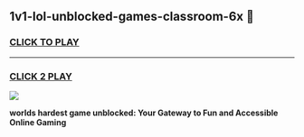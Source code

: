 
## 1v1-lol-unblocked-games-classroom-6x 👋
<h3>
<a href="https://premium.freeplayer.one?title=1v1-lol-unblocked-games-classroom-6x&ref=14F">CLICK TO PLAY</a></h3>
<hr>

<h3>
<a href="https://premium.freeplayer.one?title=1v1-lol-unblocked-games-classroom-6x&ref=14F">CLICK 2 PLAY</a>
  
</h3>

<a href="https://premium.freeplayer.one?title=1v1-lol-unblocked-games-classroom-6x&ref=12F/"><img src="https://clearcache.store/games.png"></a>


**worlds hardest game unblocked: Your Gateway to Fun and Accessible Online Gaming**

